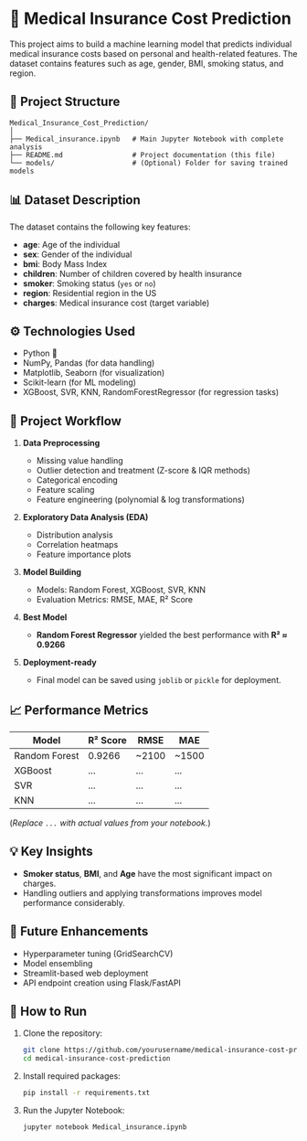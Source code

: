 
# 🏥 Medical Insurance Cost Prediction

This project aims to build a machine learning model that predicts individual medical insurance costs based on personal and health-related features. The dataset contains features such as age, gender, BMI, smoking status, and region.

## 📁 Project Structure

```
Medical_Insurance_Cost_Prediction/
│
├── Medical_insurance.ipynb   # Main Jupyter Notebook with complete analysis
├── README.md                 # Project documentation (this file)
└── models/                   # (Optional) Folder for saving trained models
```

## 📊 Dataset Description

The dataset contains the following key features:

- **age**: Age of the individual
- **sex**: Gender of the individual
- **bmi**: Body Mass Index
- **children**: Number of children covered by health insurance
- **smoker**: Smoking status (`yes` or `no`)
- **region**: Residential region in the US
- **charges**: Medical insurance cost (target variable)

## ⚙️ Technologies Used

- Python 🐍
- NumPy, Pandas (for data handling)
- Matplotlib, Seaborn (for visualization)
- Scikit-learn (for ML modeling)
- XGBoost, SVR, KNN, RandomForestRegressor (for regression tasks)

## 🧪 Project Workflow

1. **Data Preprocessing**
   - Missing value handling
   - Outlier detection and treatment (Z-score & IQR methods)
   - Categorical encoding
   - Feature scaling
   - Feature engineering (polynomial & log transformations)

2. **Exploratory Data Analysis (EDA)**
   - Distribution analysis
   - Correlation heatmaps
   - Feature importance plots

3. **Model Building**
   - Models: Random Forest, XGBoost, SVR, KNN
   - Evaluation Metrics: RMSE, MAE, R² Score

4. **Best Model**
   - **Random Forest Regressor** yielded the best performance with **R² ≈ 0.9266**

5. **Deployment-ready**
   - Final model can be saved using `joblib` or `pickle` for deployment.

## 📈 Performance Metrics

| Model               | R² Score | RMSE    | MAE     |
|--------------------|----------|---------|---------|
| Random Forest       | 0.9266   | ~2100   | ~1500   |
| XGBoost             | ...      | ...     | ...     |
| SVR                 | ...      | ...     | ...     |
| KNN                 | ...      | ...     | ...     |

(*Replace `...` with actual values from your notebook.*)

## 💡 Key Insights

- **Smoker status**, **BMI**, and **Age** have the most significant impact on charges.
- Handling outliers and applying transformations improves model performance considerably.

## 🚀 Future Enhancements

- Hyperparameter tuning (GridSearchCV)
- Model ensembling
- Streamlit-based web deployment
- API endpoint creation using Flask/FastAPI

## 📌 How to Run

1. Clone the repository:
   ```bash
   git clone https://github.com/yourusername/medical-insurance-cost-prediction.git
   cd medical-insurance-cost-prediction
   ```

2. Install required packages:
   ```bash
   pip install -r requirements.txt
   ```

3. Run the Jupyter Notebook:
   ```bash
   jupyter notebook Medical_insurance.ipynb
   ```
